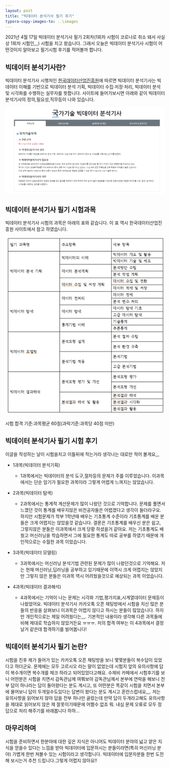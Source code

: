 ```yaml
---
layout: post
title: "빅데이터 분석기사 필기 후기"
typora-copy-images-to: ..\images
---
```




2021년 4월 17일 빅데이터 분석기사 필기 2회차(1회차 시험이 코로나로 취소 돼서 사실상 1회차 시험인,,,) 시험을 치고 왔습니다.  그래서 오늘은 빅데이터 분석기사 시험이 어떤것이지 알아보고 필기시험 후기를 적어볼까 합니다.



## 빅데이터 분석기사란?

빅데이터 분석기사 시행처인 [한국데이터산업진흥원](https://www.dataq.or.kr/www/sub/a_07.do)에 따르면 빅데이터 분석기사는 빅데이터 이해를 기반으로 빅데이터 분석 기획, 빅데이터 수집·저장·처리, 빅데이터 분석 및 시각화를 수행하는 실무자를 뜻합니다.  사이트에 들어가보시면 아래와 같이 빅데이터 분석기사의 정의,필요성,직무등이 나와 있습니다.



<img src="..\images\bigdata.png" alt="bigdata" style="zoom: 67%;" />

## 빅데이터 분석기사 필기 시험과목

빅데이터 분석기사 시험의 과목은 아래의 표와 같습니다. 이 표 역시 한국데이터산업진흥원 사이트에서 참고 하였습니다.

<img src="..\images\subject.png" alt="subject"  />

시험 합격 기준:과목평균 60점(과락기준:과목당 40점 미만)



## 빅데이터 분석기사 필기 시험 후기

이글을 작성하는 날이 시험을치고 이틀뒤에 적는거라 생각나는 대로만 적어 볼게요,,,

- 1과목(빅데이터 분석기획)
  - 1과목에서는 빅데이터의 분석 도구,절차등의 문제가 주를 이루었습니다. 이과목에서는 단순 암기가 필요한 과목이라 그렇게 어렵게 느껴지는 않았습니다.

- 2과목(빅데이터 탐색)
  - 2과목에서는 통계적 계산문제가 많이 나왔던 것으로 기억합니다. 문제를 풀면서 느꼈던 것이 통계를 배우지않은 비전공자들은 어렵겠다고 생각이 들더라구요.하지만 시험문제가 학부 1학년때 배우는 기초통계 수준이라 기초통계를 배운 분들은 크게 어렵지는 않았을것 같습니다. 결론은 기초통계를 배우신 분은 쉽고, 그렇지않은 분들은 이과목에서 크게 당황 하셨을거 같아요. 저는 기초통계도 배웠고 머신러닝을 학습하면서 그에 필요한 통계도 따로 공부를 하였기 때문에 개인적으로는 수월한 과목 이었습니다.
- 3과목(빅데이터 모델링)
  - 3과목에서는 머신러닝 분석기법 관련된 문제가 많이 나왔던것으로 기억해요. 저는 현재 머신러닝,딥러닝을 공부하고 있기때문에 이역시 크게 어렵지는 않았지만 그렇지 않은 분들은 이과목 역시 어려웠을것으로 예상되는 과목 이었습니다.
- 4과목(빅데이터 결과해석)
  - 4과목에서는 기억이 나는 문제는 시각화 기법,평가지표,시계열데이터 문제등이 나왔었어요. 빅데이터 분석기사 카카오톡 오픈 채팅방에서 시험을 치신 많은 분들의 반응을 살펴보니 이과목은 어렵지 않다고 하시는 분들이 많았습니다. 하지만 개인적으로는 제일 어려웠다는,,,. 기본적인 내용이라 생각해 다른 과목들에 비해 제대로 학습하지 않았거든요 ㅠㅠㅠ. 저의 합격 여부는 이 4과목에서 결정날거 같은데 합격하기를 빌어봅니다!



## 빅데이터 분석기사 필기 논란?

시험을 친후 제가 들어가 있는 카카오톡 오픈 채팅방을 보니 몇몇분들이 복수답이 있었다고 하더군요. 문제에는 모두 고르시오 라는 말이 없었는데 시험지 앞의 유의사항에 답이 복수개이면 복수개를 체크 하라고 되어있었다고해요. 수제비 카페에서 시험후기를 보니 어떤분은 시험을 치면서 감독관님께 여쭤보아 감독관님께서 본부에 연락을 해보니 전부 답이 하나라는 답이 돌아왔다는 분도 계시고, 또 어떤분은 똑같이 시험을 치면서 본부에 물어보니 답이 두개일수도있다는 답변이 왔다는 분도 계시고 혼란스럽네요,,,. 저는 유의사항을 읽어보지 않아 답을 전부 하나만 골랐는데 만약 답이 두개라고해도 유의사항을 제대로 읽어보지 않은 제 잘못이기때문에 어쩔수 없죠 뭐. 내심 문제 오류로 모두 정답으로 처리 해주기를 바래봅니다 하하...



## 마무리하며

시험을 준비하면서 한분야에 대한 깊은 지식은 아니어도 빅데이터 분야의 넓고 얕은 지식을 얻을수 있다는 느낌을 받아 빅데이터에 입문하시는 분들이라면(특히 머신러닝 분야) 가볍게 한번 쳐볼수 있는 시험이라고 생각합니다. 빅데이터에 입문자분들 한번 도전해 보시는거 추천 드립니다.그렇게 어렵지 않아요!!

